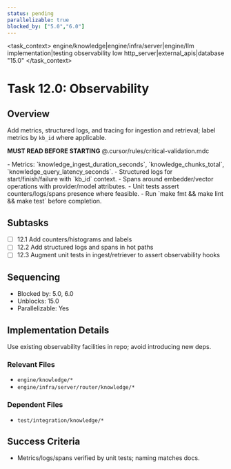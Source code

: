 ```yaml
---
status: pending
parallelizable: true
blocked_by: ["5.0","6.0"]
---
```


<task_context>
<domain>engine/knowledge|engine/infra/server|engine/llm</domain>
<type>implementation|testing</type>
<scope>observability</scope>
<complexity>low</complexity>
<dependencies>http_server|external_apis|database</dependencies>
<unblocks>"15.0"</unblocks>
</task_context>

# Task 12.0: Observability

## Overview
Add metrics, structured logs, and tracing for ingestion and retrieval; label metrics by `kb_id` where applicable.

<import>**MUST READ BEFORE STARTING** @.cursor/rules/critical-validation.mdc</import>

<requirements>
- Metrics: `knowledge_ingest_duration_seconds`, `knowledge_chunks_total`, `knowledge_query_latency_seconds`.
- Structured logs for start/finish/failure with `kb_id` context.
- Spans around embedder/vector operations with provider/model attributes.
- Unit tests assert counters/logs/spans presence where feasible.
- Run `make fmt && make lint && make test` before completion.
</requirements>

## Subtasks
- [ ] 12.1 Add counters/histograms and labels
- [ ] 12.2 Add structured logs and spans in hot paths
- [ ] 12.3 Augment unit tests in ingest/retriever to assert observability hooks

## Sequencing
- Blocked by: 5.0, 6.0
- Unblocks: 15.0
- Parallelizable: Yes

## Implementation Details
Use existing observability facilities in repo; avoid introducing new deps.

### Relevant Files
- `engine/knowledge/*`
- `engine/infra/server/router/knowledge/*`

### Dependent Files
- `test/integration/knowledge/*`

## Success Criteria
- Metrics/logs/spans verified by unit tests; naming matches docs.
